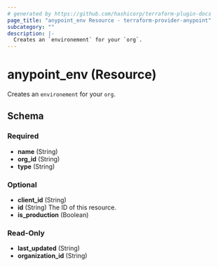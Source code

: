 ```yaml
---
# generated by https://github.com/hashicorp/terraform-plugin-docs
page_title: "anypoint_env Resource - terraform-provider-anypoint"
subcategory: ""
description: |-
  Creates an `environement` for your `org`.
---
```


# anypoint_env (Resource)

Creates an `environement` for your `org`.



<!-- schema generated by tfplugindocs -->
## Schema

### Required

- **name** (String)
- **org_id** (String)
- **type** (String)

### Optional

- **client_id** (String)
- **id** (String) The ID of this resource.
- **is_production** (Boolean)

### Read-Only

- **last_updated** (String)
- **organization_id** (String)


